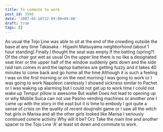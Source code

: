 ```yaml
---
title: To commute to work
post_id: 3566
date: '2007-04-18T22:09:00+09:00'
draft: true
tags: []
---
```


As usual the Tojo Line was able to sit at the end of the crowding outside the base at any time Takasaka - Higashi Matsuyama neighborhood (about 1 hour standing) Finally I thought the seat was empty If the batting (spring?) Of the chair got wet as usual On the upper line there is no like a designated seat liner or the upper half of the window suddenly gets down and the side raid rain comes in and the laptop batteries are getting fuzzy and it takes 40 minutes to come back and go home all the time Although it is such a feeling I was on the first morning or on the next morning I was going to work or I was going to work Napoleon carelessly I showed sickness similar to Pachet or I was waking up alarming but I could not get up to work time I could not wake up Tempur pillow is awesome But wallet Does not lead to opening up or why Mobile Suica can not use Pasmo vending machines or another one I came up with the story in the east but it is time to embody I got quite a sense of crisis on the quality of recent doujinshi game or I saw all the witch hat girls in Marisa and all the other girls looked like Marisa I seriously continued coterie activity Why will it be? Orz Take the main line and another spacer to the Tojo Line 'A' at least sit down and commute to work.
